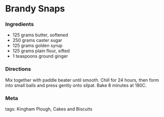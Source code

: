 # Brandy Snaps

### Ingredients
 * 125 grams butter, softened
 * 250 grams caster sugar
 * 125 grams golden syrup
 * 125 grams plain flour, sifted
 * 1 teaspoons ground ginger

### Directions

Mix together with paddle beater until smooth.  Chill for 24 hours, then form into small balls and press gently onto silpat.  Bake 8 minutes at 180C.

### Meta

tags: Kingham Plough, Cakes and Biscuits

